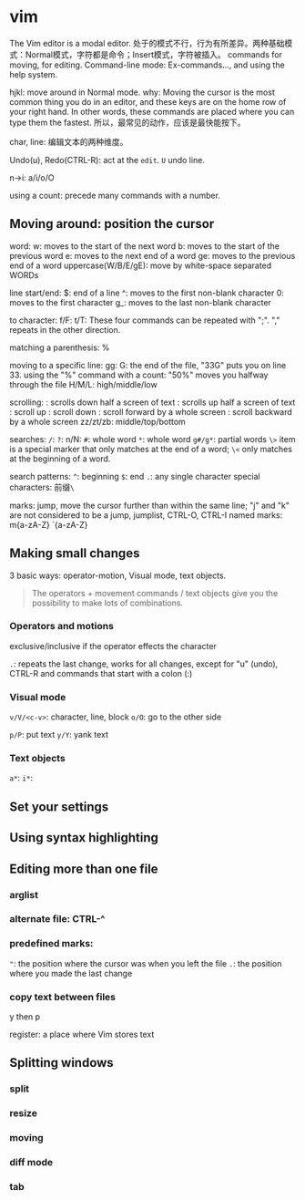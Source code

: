# vim

The Vim editor is a modal editor.
处于的模式不行，行为有所差异。两种基础模式：Normal模式，字符都是命令；Insert模式，字符被插入。
commands for moving, for editing.
Command-line mode: Ex-commands..., and using the help system.

hjkl: move around in Normal mode.
why: Moving the cursor is the most common thing you do in an editor, and these keys are on the home row of your right hand.
In other words, these commands are placed where you can type them the fastest.
所以，最常见的动作，应该是最快能按下。

char, line: 编辑文本的两种维度。

Undo(u), Redo(CTRL-R): act at the `edit`.
`U` undo line.

n->i: a/i/o/O

using a count: precede many commands with a number.

## Moving around: position the cursor

word:
w: moves to the start of the next word
b: moves to the start of the previous word
e: moves to the next end of a word
ge: moves to the previous end of a word
uppercase(W/B/E/gE): move by white-space separated WORDs

line start/end:
$: end of a line
^: moves to the first non-blank character
0: moves to the first character
g_: moves to the last non-blank character

to character:
f/F:
t/T:
These four commands can be repeated with ";".  "," repeats in the other direction.

matching a parenthesis: %

moving to a specific line:
gg:
G: the end of the file, "33G" puts you on line 33.
using the "%" command with a count: "50%" moves you halfway through the file
H/M/L: high/middle/low

scrolling:
<C-u>: scrolls down half a screen of text
<C-d>: scrolls up half a screen of text
<C-e>: scroll up
<C-y>: scroll down
<C-f>: scroll forward by a whole screen 
<C-b>: scroll backward by a whole screen 
zz/zt/zb: middle/top/bottom

searches:
`/`:
`?`:
n/N:
`#`: whole word
`*`: whole word
`g#/g*`: partial words 
`\>` item is a special marker that only matches at the end of a word;
`\<` only matches at the beginning of a word.

search patterns:
`^`: beginning
`$`: end
`.`: any single character
special characters: 前缀`\`

marks:
jump, move the cursor further than within the same line; "j" and "k" are not considered to be a jump,
jumplist, CTRL-O, CTRL-I
named marks: m{a-zA-Z} `{a-zA-Z} 

## Making small changes

3 basic ways: operator-motion, Visual mode, text objects.

> The operators + movement commands / text objects give you the possibility to make lots of combinations.

### Operators and motions

exclusive/inclusive if the operator effects the character

`.`: repeats the last change, works for all changes, except for "u" (undo), CTRL-R and commands that start with a colon (:)

### Visual mode

`v/V/<c-v>`: character, line, block
`o/O`: go to the other side

`p/P`: put text
`y/Y`: yank text

### Text objects

`a*`:
`i*`:

## Set your settings

## Using syntax highlighting

## Editing more than one file

### arglist

### alternate file: CTRL-^

### predefined marks: 

`"`: the position where the cursor was when you left the file
`.`: the position where you made the last change

### copy text between files

y then p

register: a place where Vim stores text

## Splitting windows

### split

### resize

### moving

### diff mode

### tab


